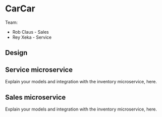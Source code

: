 # CarCar

Team:

* Rob Claus - Sales
* Rey Xeka - Service

## Design

## Service microservice

Explain your models and integration with the inventory
microservice, here.

## Sales microservice

Explain your models and integration with the inventory
microservice, here.
